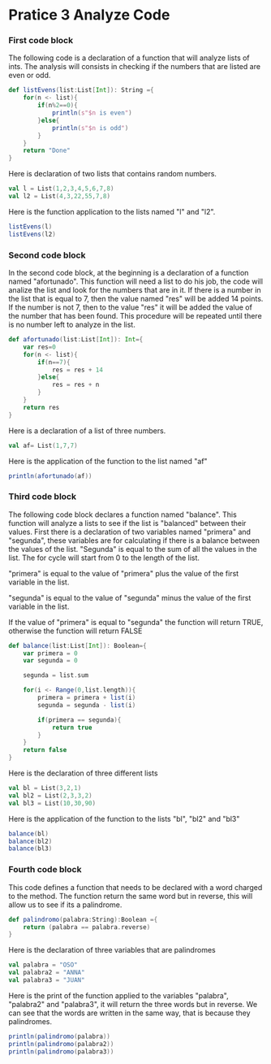 # Pratice 3 Analyze Code

### First code block

The following code is a declaration of a function that will analyze lists of ints. The analysis will consists in checking if the numbers that are listed are even or odd.

```scala
def listEvens(list:List[Int]): String ={
    for(n <- list){
        if(n%2==0){
            println(s"$n is even")
        }else{
            println(s"$n is odd")
        }
    }
    return "Done"
}
```

Here is declaration of two lists that contains random numbers.

```scala
val l = List(1,2,3,4,5,6,7,8)
val l2 = List(4,3,22,55,7,8)
```

Here is the function application to the lists named "l" and "l2".

```scala
listEvens(l)
listEvens(l2)
```


### Second code block

In the second code block, at the beginning is a declaration of a function named "afortunado". This function will  need a list to do his job, the code will analize the list and look for the numbers that are in it. If there is a number in the list that is equal to 7, then the value named "res" will be added 14 points. If the number is not 7, then to the value "res" it will be added the value of the number that has been found. This procedure will be repeated until there is no number left to analyze in the list.

```scala
def afortunado(list:List[Int]): Int={
    var res=0
    for(n <- list){
        if(n==7){
            res = res + 14
        }else{
            res = res + n
        }
    }
    return res
}

```
Here is a declaration of a list of three numbers.

```scala
val af= List(1,7,7)
```

Here is the application of the function to the list named "af"

```scala
println(afortunado(af))
```


### Third code block

The following code block declares a function named "balance". This function will analyze a lists to see if the list is "balanced" between their values. First there is a declaration of two variables named "primera" and "segunda", these variables are for calculating if there is a balance between the values of the list. "Segunda" is equal to the sum of all the values in the list. The for cycle will start from 0 to the length of the list.

"primera" is equal to the value of "primera" plus the value of the first variable in the list.

"segunda" is equal to the value of "segunda" minus the value of the first variable in the list.

If the value of "primera" is equal to "segunda" the function will return TRUE, otherwise the function will return FALSE

```scala
def balance(list:List[Int]): Boolean={
    var primera = 0
    var segunda = 0

    segunda = list.sum

    for(i <- Range(0,list.length)){
        primera = primera + list(i)
        segunda = segunda - list(i)

        if(primera == segunda){
            return true
        }
    }
    return false 
}
```

Here is the declaration of three different lists

```scala
val bl = List(3,2,1)
val bl2 = List(2,3,3,2)
val bl3 = List(10,30,90)
```

Here is the application of the function to the lists "bl", "bl2" and "bl3"

```scala
balance(bl)
balance(bl2)
balance(bl3)
```


### Fourth code block

This code defines a function that needs to be declared with a word charged to the method. The function return the same word but in reverse, this will allow us to see if its a palindrome.

```scala
def palindromo(palabra:String):Boolean ={
    return (palabra == palabra.reverse)
}
```

Here is the declaration of three variables that are palindromes

```scala
val palabra = "OSO"
val palabra2 = "ANNA"
val palabra3 = "JUAN"
```

Here is the print of the function applied to the variables "palabra", "palabra2" and "palabra3", it will return the three words but in reverse. We can see that the words are written in the same way, that is because they palindromes.

```scala
println(palindromo(palabra))
println(palindromo(palabra2))
println(palindromo(palabra3))

```
